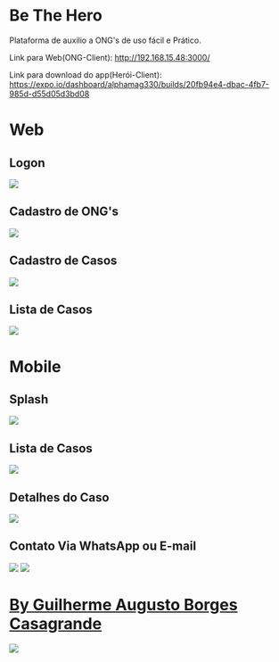 # Be The Hero

 Plataforma de auxilio a ONG's de uso fácil e Prático.

Link para Web(ONG-Client): http://192.168.15.48:3000/

Link para download do app(Herói-Client): https://expo.io/dashboard/alphamag330/builds/20fb94e4-dbac-4fb7-985d-d55d05d3bd08

<!DOCTYPE html>

<html lang="pt-br">

<head>
    <meta charset="utf-8"/>
</head>
<body>

<h1>Web</h1>
<h2>Logon</h2>
<img src="assets_readme/BeTheHeroLogon.jpg"/>
<h2>Cadastro de ONG's</h2>
<img src="assets_readme/BeTheHeroNewlogin1.jpg"/>
<h2>Cadastro de Casos</h2>
<img src="assets_readme/BeTheHeroNew.jpg"/>
<h2>Lista de Casos</h2>
<img src="assets_readme/BeTheHeroSession.jpg"/>

<h1>Mobile</h1>
<h2>Splash</h2>
<img src="assets_readme/Screenshot_20.jpg"/>
<h2>Lista de Casos</h2>
<img src="assets_readme/Screenshot_21.jpg"/>
<h2>Detalhes do Caso</h2>
<img src="assets_readme/Screenshot_22.jpg"/>
<h2>Contato Via WhatsApp ou E-mail</h2>
<img src="assets_readme/Screenshot_23.jpg"/>
<img src="assets_readme/printWhats.jfif"/>


<h1><a href="https://guilhermemag.github.io/" target="_blank">By Guilherme Augusto Borges Casagrande</a></h1> 
<img src="assets_readme/MeuLogo3.png"/>


</body>
</html>


